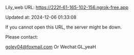 Lily_web URL: https://222f-61-165-102-156.ngrok-free.app

Updated at: 2024-12-06 01:33:08

If you cannot open this URL, the server might be down.

Please contact: 

goley04@foxmail.com Or Wechat:GL_yeaH